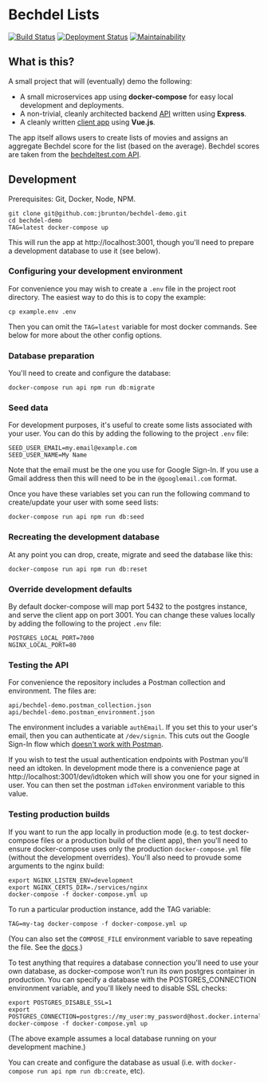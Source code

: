 # Bechdel Lists

[![Build Status](https://github.com/jbrunton/bechdel-demo/workflows/ci-build/badge.svg?branch=master)](https://github.com/jbrunton/bechdel-demo/actions?query=branch%3Amaster+workflow%3Aci-build)
[![Deployment Status](https://github.com/jbrunton/bechdel-demo/workflows/ci-deploy/badge.svg)](https://github.com/jbrunton/bechdel-demo/actions?workflow%3Aci-deploy)
[![Maintainability](https://api.codeclimate.com/v1/badges/88c63816d9055f3c1ac6/maintainability)](https://codeclimate.com/github/jbrunton/bechdel-demo/maintainability)

## What is this?

A small project that will (eventually) demo the following:

* A small microservices app using <b>docker-compose</b> for easy local development and deployments.
* A non-trivial, cleanly architected backend [API](https://github.com/jbrunton/bechdel-demo/tree/master/api) written using <b>Express</b>.
* A cleanly written [client app](https://github.com/jbrunton/bechdel-demo/tree/master/client) using <b>Vue.js</b>.

The app itself allows users to create lists of movies and assigns an aggregate Bechdel score for the list (based on the average). Bechdel scores are taken from the [bechdeltest.com API](https://bechdeltest.com/api/v1/doc).

## Development

Prerequisites: Git, Docker, Node, NPM.

    git clone git@github.com:jbrunton/bechdel-demo.git
    cd bechdel-demo
    TAG=latest docker-compose up

This will run the app at http://localhost:3001, though you'll need to prepare a development database to use it (see below).

### Configuring your development environment

For convenience you may wish to create a `.env` file in the project root directory. The easiest way to do this is to copy the example:

    cp example.env .env

Then you can omit the `TAG=latest` variable for most docker commands. See below for more about the other config options.

### Database preparation

You'll need to create and configure the database:

    docker-compose run api npm run db:migrate

### Seed data

For development purposes, it's useful to create some lists associated with your user. You can do this by adding the following to the project `.env` file:

    SEED_USER_EMAIL=my.email@example.com
    SEED_USER_NAME=My Name

Note that the email must be the one you use for Google Sign-In. If you use a Gmail address then this will need to be in the `@googlemail.com` format.

Once you have these variables set you can run the following command to create/update your user with some seed lists:

    docker-compose run api npm run db:seed

### Recreating the development database

At any point you can drop, create, migrate and seed the database like this:

    docker-compose run api npm run db:reset

### Override development defaults

By default docker-compose will map port 5432 to the postgres instance, and serve the client app on port 3001. You can change these values locally by adding the following to the project `.env` file:

    POSTGRES_LOCAL_PORT=7000
    NGINX_LOCAL_PORT=80

### Testing the API

For convenience the repository includes a Postman collection and environment. The files are:

    api/bechdel-demo.postman_collection.json
    api/bechdel-demo.postman_environment.json

The environment includes a variable `authEmail`. If you set this to your user's email, then you can authenticate at `/dev/signin`. This cuts out the Google Sign-In flow which [doesn't work with Postman](https://github.com/postmanlabs/postman-app-support/issues/7700).

If you wish to test the usual authentication endpoints with Postman you'll need an idtoken. In development mode there is a convenience page at http://localhost:3001/dev/idtoken which will show you one for your signed in user. You can then set the postman `idToken` environment variable to this value.

### Testing production builds

If you want to run the app locally in production mode (e.g. to test docker-compose files or a production build of the client app), then you'll need to ensure docker-compose uses only the production `docker-compose.yml` file (without the development overrides). You'll also need to provude some arguments to the nginx build:

    export NGINX_LISTEN_ENV=development
    export NGINX_CERTS_DIR=./services/nginx
    docker-compose -f docker-compose.yml up

To run a particular production instance, add the TAG variable:

    TAG=my-tag docker-compose -f docker-compose.yml up

(You can also set the `COMPOSE_FILE` environment variable to save repeating the file. See the [docs](https://docs.docker.com/compose/reference/envvars/#compose_file).)

To test anything that requires a database connection you'll need to use your own database, as docker-compose won't run its own postgres container in production. You can specify a database with the POSTGRES_CONNECTION environment variable, and you'll likely need to disable SSL checks:

    export POSTGRES_DISABLE_SSL=1
    export POSTGRES_CONNECTION=postgres://my_user:my_password@host.docker.internal:5432/my_test_db
    docker-compose -f docker-compose.yml up

(The above example assumes a local database running on your development machine.)

You can create and configure the database as usual (i.e. with `docker-compose run api npm run db:create`, etc).
